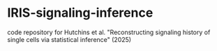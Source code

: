 # IRIS-signaling-inference
code repository for Hutchins et al. "Reconstructing signaling history of single cells via statistical inference" (2025)
